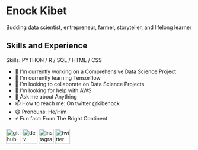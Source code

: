 # Enock Kibet
Budding data scientist, entrepreneur, farmer, storyteller, and lifelong learner

## Skills and Experience

Skills: PYTHON / R / SQL / HTML / CSS

- 🔭 I’m currently working on a Comprehensive Data Science Project
- 🌱 I’m currently learning Tensorflow 
- 👯 I’m looking to collaborate on Data Science Projects 
- 🤔 I’m looking for help with AWS 
- 💬 Ask me about Anything 
- 📫 How to reach me: On twitter @kibenock 
- 😄 Pronouns: He/Him 
- ⚡ Fun fact: From The Bright Continent 


[<img src='https://cdn.jsdelivr.net/npm/simple-icons@3.0.1/icons/github.svg' alt='github' height='40'>](https://github.com/kybze)  [<img src='https://cdn.jsdelivr.net/npm/simple-icons@3.0.1/icons/dev-dot-to.svg' alt='dev' height='40'>](https://dev.to/kybze)  [<img src='https://cdn.jsdelivr.net/npm/simple-icons@3.0.1/icons/instagram.svg' alt='instagram' height='40'>](https://www.instagram.com/kib.ett/)  [<img src='https://cdn.jsdelivr.net/npm/simple-icons@3.0.1/icons/twitter.svg' alt='twitter' height='40'>](https://twitter.com/kibenock)  

